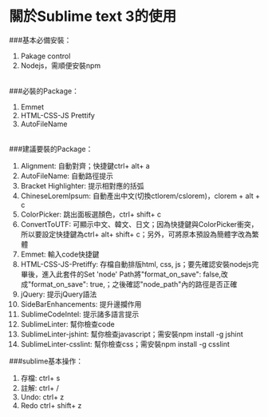 # 關於Sublime text 3的使用

###基本必備安裝： <br>
1. Pakage control<br>
2. Nodejs，需順便安裝npm<br><br>

###必裝的Package：<br>
1. Emmet<br>
2. HTML-CSS-JS Prettify<br>
3. AutoFileName <br><br>

###建議要裝的Package：<br>

1. Alignment: 自動對齊；快捷鍵ctrl+ alt+ a<br>
2. AutoFileName: 自動路徑提示<br>
3. Bracket Highlighter: 提示相對應的括弧<br>
4. ChineseLoremIpsum: 自動產出中文(切換ctlorem/cslorem)，clorem + alt + c<br>
5. ColorPicker: 跳出面板選顏色，ctrl+ shift+ c<br>
6. ConvertToUTF: 可顯示中文、韓文、日文；因為快捷鍵與ColorPicker衝突，所以要設定快捷鍵為ctrl+ alt+ shift+ c；另外，可將原本預設為簡體字改為繁體<br>
7. Emmet: 輸入code快捷鍵<br>
8. HTML-CSS-JS-Pretiffy: 存檔自動排版html, css, js；要先確認安裝nodejs完畢後，進入此套件的Set 'node' Path將"format_on_save": false,改成"format_on_save": true,；之後確認"node_path"內的路徑是否正確<br>
9. jQuery: 提示jQuery語法<br>
10. SideBarEnhancements: 提升邊攔作用<br>
11. SublimeCodeIntel: 提示諸多語言提示<br>
12. SublimeLinter: 幫你檢查code<br>
13. SublimeLinter-jshint: 幫你檢查javascript；需安裝npm install -g jshint<br>
14. SublimeLinter-csslint: 幫你檢查css；需安裝npm install -g csslint<br>

###sublime基本操作：<br>

1. 存檔: ctrl+ s<br>
2. 註解: ctrl+ /<br>
3. Undo: ctrl+ z<br>
4. Redo ctrl+ shift+ z<br>


